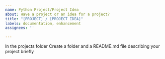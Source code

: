 ```yaml
---
name: Python Project/Project Idea
about: Have a project or an idea for a project?
title: "[PROJECT] / [PROJECT IDEA]"
labels: documentation, enhancement
assignees: ''

---
```


In the projects folder Create a folder and a README.md file describing your project briefly
